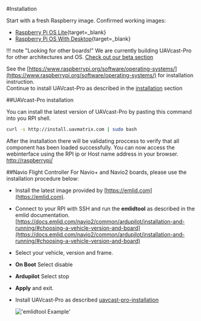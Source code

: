#Installation

Start with a fresh Raspberry image.
Confirmed working images:

- [Raspberry Pi OS Lite](https://www.raspberrypi.com/software/operating-systems/){target=_blank}
- [Raspberry Pi OS With Desktop](https://www.raspberrypi.com/software/operating-systems/){target=_blank}

!!! note "Looking for other boards!"
    We are currently building UAVcast-Pro for other architectures and OS.
    [Check out our beta section](/pages/beta/)

See the [https://www.raspberrypi.org/software/operating-systems/](https://www.raspberrypi.org/software/operating-systems/) for installation instruction. <br>
Continue to install UAVcast-Pro as described in the [installation](/installation/#uavcast-pro-installation) section

##UAVcast-Pro installation


You can install the latest version of UAVcast-Pro by pasting this command into you RPI shell.

```bash
curl -s http://install.uavmatrix.com | sudo bash
```

After the installation there will be validating proccess to verify that all component has been loaded successfully.
You can now access the webinterface using the RPI ip or Host name address in your browser. [http://raspberrypi/](http://raspberrypi/)

##Navio Flight Controller
For Navio+ and Navio2 boards, please use the installation procedure below:

- Install the latest image provided by [https://emlid.com](https://emlid.com).
- Connect to your RPI with SSH and run the **emlidtool** as described in the emlid documentation.[https://docs.emlid.com/navio2/common/ardupilot/installation-and-running/#choosing-a-vehicle-version-and-board](https://docs.emlid.com/navio2/common/ardupilot/installation-and-running/#choosing-a-vehicle-version-and-board)
- Select your vehicle, version and frame.
- **On Boot** Select disable
- **Ardupilot** Select stop
- **Apply** and exit.
- Install UAVcast-Pro as described [uavcast-pro-installation](#uavcast-pro-installation)

  !['emlidtool Example'](images/pages/installation/emlidtool.jpg)
